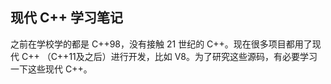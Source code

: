 ## 现代 C++ 学习笔记

之前在学校学的都是 C++98，没有接触 21 世纪的 C++。现在很多项目都用了现代 C++ （C++11及之后）进行开发，比如 V8。为了研究这些源码，有必要学习一下这些现代 C++。